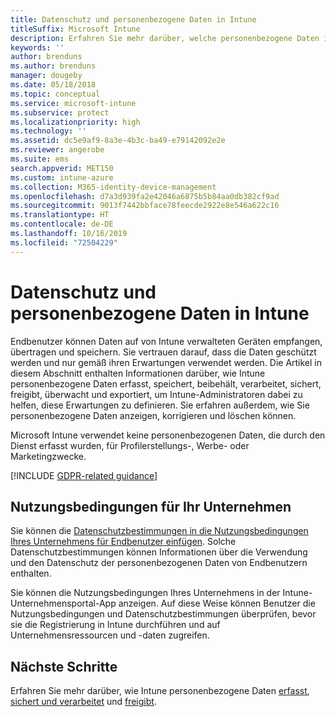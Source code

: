 ```yaml
---
title: Datenschutz und personenbezogene Daten in Intune
titleSuffix: Microsoft Intune
description: Erfahren Sie mehr darüber, welche personenbezogene Daten in Intune erfasst und verarbeitet werden.
keywords: ''
author: brenduns
ms.author: brenduns
manager: dougeby
ms.date: 05/18/2018
ms.topic: conceptual
ms.service: microsoft-intune
ms.subservice: protect
ms.localizationpriority: high
ms.technology: ''
ms.assetid: dc5e9af9-8a3e-4b3c-ba49-e79142092e2e
ms.reviewer: angerobe
ms.suite: ems
search.appverid: MET150
ms.custom: intune-azure
ms.collection: M365-identity-device-management
ms.openlocfilehash: d7a3d939fa2e42046a6875b5b84aa0db382cf9ad
ms.sourcegitcommit: 9013f7442bbface78feecde2922e8e546a622c16
ms.translationtype: HT
ms.contentlocale: de-DE
ms.lasthandoff: 10/16/2019
ms.locfileid: "72504229"
---
```

# <a name="privacy-and-personal-data-in-intune"></a>Datenschutz und personenbezogene Daten in Intune

Endbenutzer können Daten auf von Intune verwalteten Geräten empfangen, übertragen und speichern. Sie vertrauen darauf, dass die Daten geschützt werden und nur gemäß ihren Erwartungen verwendet werden. Die Artikel in diesem Abschnitt enthalten Informationen darüber, wie Intune personenbezogene Daten erfasst, speichert, beibehält, verarbeitet, sichert, freigibt, überwacht und exportiert, um Intune-Administratoren dabei zu helfen, diese Erwartungen zu definieren. Sie erfahren außerdem, wie Sie personenbezogene Daten anzeigen, korrigieren und löschen können.

Microsoft Intune verwendet keine personenbezogenen Daten, die durch den Dienst erfasst wurden, für Profilerstellungs-, Werbe- oder Marketingzwecke.

[!INCLUDE [GDPR-related guidance](../includes/gdpr-dsr-and-stp-note.md)]

## <a name="your-company-terms-and-conditions"></a>Nutzungsbedingungen für Ihr Unternehmen

Sie können die [Datenschutzbestimmungen in die Nutzungsbedingungen Ihres Unternehmens für Endbenutzer einfügen](../apps/company-portal-app.md). Solche Datenschutzbestimmungen können Informationen über die Verwendung und den Datenschutz der personenbezogenen Daten von Endbenutzern enthalten.

Sie können die Nutzungsbedingungen Ihres Unternehmens in der Intune-Unternehmensportal-App anzeigen. Auf diese Weise können Benutzer die Nutzungsbedingungen und Datenschutzbestimmungen überprüfen, bevor sie die Registrierung in Intune durchführen und auf Unternehmensressourcen und -daten zugreifen.

## <a name="next-steps"></a>Nächste Schritte

Erfahren Sie mehr darüber, wie Intune personenbezogene Daten [erfasst](privacy-data-collect.md), [sichert und verarbeitet](privacy-data-store-process.md) und [freigibt](privacy-data-secure-share.md). 
